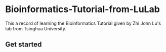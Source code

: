 # Bioinformatics-Tutorial-from-LuLab
This a record of learning the Bioinformatics Tutorial given by Zhi John Lu's lab from Tsinghua University.

## Get started
